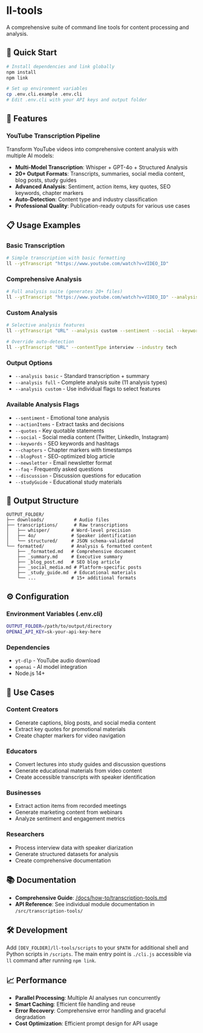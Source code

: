 # ll-tools

A comprehensive suite of command line tools for content processing and analysis.

## 🚀 Quick Start

```bash
# Install dependencies and link globally
npm install
npm link

# Set up environment variables
cp .env.cli.example .env.cli
# Edit .env.cli with your API keys and output folder
```

## 🎯 Features

### YouTube Transcription Pipeline
Transform YouTube videos into comprehensive content analysis with multiple AI models:

- **Multi-Model Transcription**: Whisper + GPT-4o + Structured Analysis
- **20+ Output Formats**: Transcripts, summaries, social media content, blog posts, study guides
- **Advanced Analysis**: Sentiment, action items, key quotes, SEO keywords, chapter markers
- **Auto-Detection**: Content type and industry classification
- **Professional Quality**: Publication-ready outputs for various use cases

## 📋 Usage Examples

### Basic Transcription
```bash
# Simple transcription with basic formatting
ll --ytTranscript "https://www.youtube.com/watch?v=VIDEO_ID"
```

### Comprehensive Analysis
```bash
# Full analysis suite (generates 20+ files)
ll --ytTranscript "https://www.youtube.com/watch?v=VIDEO_ID" --analysis full
```

### Custom Analysis
```bash
# Selective analysis features
ll --ytTranscript "URL" --analysis custom --sentiment --social --keywords --blogPost

# Override auto-detection
ll --ytTranscript "URL" --contentType interview --industry tech
```

### Output Options
- `--analysis basic` - Standard transcription + summary
- `--analysis full` - Complete analysis suite (11 analysis types)
- `--analysis custom` - Use individual flags to select features

### Available Analysis Flags
- `--sentiment` - Emotional tone analysis
- `--actionItems` - Extract tasks and decisions
- `--quotes` - Key quotable statements
- `--social` - Social media content (Twitter, LinkedIn, Instagram)
- `--keywords` - SEO keywords and hashtags
- `--chapters` - Chapter markers with timestamps
- `--blogPost` - SEO-optimized blog article
- `--newsletter` - Email newsletter format
- `--faq` - Frequently asked questions
- `--discussion` - Discussion questions for education
- `--studyGuide` - Educational study materials

## 📁 Output Structure

```
OUTPUT_FOLDER/
├── downloads/           # Audio files
├── transcriptions/      # Raw transcriptions
│   ├── whisper/        # Word-level precision
│   ├── 4o/             # Speaker identification
│   └── structured/     # JSON schema-validated
└── formatted/          # Analysis & formatted content
    ├── _formatted.md   # Comprehensive document
    ├── _summary.md     # Executive summary
    ├── _blog_post.md   # SEO blog article
    ├── _social_media.md # Platform-specific posts
    ├── _study_guide.md  # Educational materials
    └── ...             # 15+ additional formats
```

## ⚙️ Configuration

### Environment Variables (.env.cli)
```bash
OUTPUT_FOLDER=/path/to/output/directory
OPENAI_API_KEY=sk-your-api-key-here
```

### Dependencies
- `yt-dlp` - YouTube audio download
- `openai` - AI model integration
- Node.js 14+ 

## 🎨 Use Cases

### Content Creators
- Generate captions, blog posts, and social media content
- Extract key quotes for promotional materials
- Create chapter markers for video navigation

### Educators  
- Convert lectures into study guides and discussion questions
- Generate educational materials from video content
- Create accessible transcripts with speaker identification

### Businesses
- Extract action items from recorded meetings
- Generate marketing content from webinars
- Analyze sentiment and engagement metrics

### Researchers
- Process interview data with speaker diarization
- Generate structured datasets for analysis
- Create comprehensive documentation

## 📚 Documentation

- **Comprehensive Guide**: [/docs/how-to/transcription-tools.md](./docs/how-to/transcription-tools.md)
- **API Reference**: See individual module documentation in `/src/transcription-tools/`

## 🛠️ Development

Add `[DEV_FOLDER]/ll-tools/scripts` to your `$PATH` for additional shell and Python scripts in `/scripts`. The main entry point is `./cli.js` accessible via `ll` command after running `npm link`.

## 📈 Performance

- **Parallel Processing**: Multiple AI analyses run concurrently
- **Smart Caching**: Efficient file handling and reuse
- **Error Recovery**: Comprehensive error handling and graceful degradation
- **Cost Optimization**: Efficient prompt design for API usage

